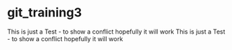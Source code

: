 # git_training3
This is just a Test - to show a conflict hopefully it will work 
This is just a Test - to show a conflict hopefully it will work 
